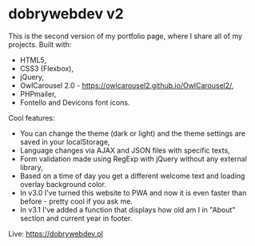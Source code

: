 # dobrywebdev v2

This is the second version of my portfolio page, where I share all of my projects.
Built with:
- HTML5,
- CSS3 (Flexbox),
- jQuery,
- OwlCarousel 2.0 - https://owlcarousel2.github.io/OwlCarousel2/,
- PHPmailer,
- Fontello and Devicons font icons.

Cool features:
- You can change the theme (dark or light) and the theme settings are saved in your localStorage,
- Language changes via AJAX and JSON files with specific texts,
- Form validation made using RegExp with jQuery without any external library,
- Based on a time of day you get a different welcome text and loading overlay background color.
- In v3.0 I've turned this website to PWA and now it is even faster than before - pretty cool if you ask me. 
- In v3.1 I've added a function that displays how old am I in "About" section and current year in footer.

Live: https://dobrywebdev.pl
